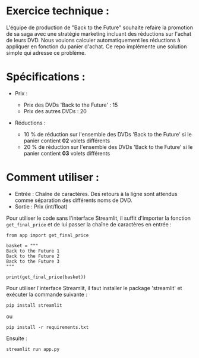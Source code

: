 # Exercice technique :

L'équipe de production de "Back to the Future" souhaite refaire la promotion de sa saga avec une stratégie marketing incluant des réductions sur l'achat de leurs DVD.
Nous voulons calculer automatiquement les réductions à appliquer en fonction du panier d'achat.
Ce repo implémente une solution simple qui adresse ce problème.

# Spécifications :

- Prix :
    - Prix des DVDs 'Back to the Future' : 15
    - Prix des autres DVDs : 20

- Réductions :
    - 10 % de réduction sur l'ensemble des DVDs 'Back to the Future' si le panier contient **02** volets différents
    - 20 % de réduction sur l'ensemble des DVDs 'Back to the Future' si le panier contient **03** volets différents

# Comment utiliser :

- Entrée : Chaîne de caractères. Des retours à la ligne sont attendus comme séparation des différents noms de DVD.
- Sortie : Prix (int/float)

Pour utiliser le code sans l'interface Streamlit, il suffit d'importer la fonction `get_final_price` et de lui passer la chaîne de caractères en entrée :
```
from app import get_final_price

basket = """
Back to the Future 1
Back to the Future 2
Back to the Future 3
"""

print(get_final_price(basket))
```

Pour utiliser l'interface Streamlit, il faut installer le package 'streamlit' et exécuter la commande suivante :
```
pip install streamlit
```
ou 
```
pip install -r requirements.txt
```

Ensuite :
```
streamlit run app.py
```
